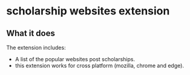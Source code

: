 # scholarship websites extension

## What it does ##

The extension includes:

* A list of the popular websites post scholarships.
* this extension works for cross platform (mozilla, chrome and edge).












